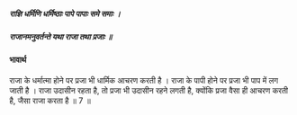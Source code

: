 ##### राज्ञि धर्मिणि धर्मिष्ठाः पापे पापाः समे समाः ।
##### राजानमनुवर्तन्ते यथा राजा तथा प्रजाः ॥

#### भावार्थ

राजा के धर्मात्मा होने पर प्रजा भी धार्मिक आचरण करती है । राजा के पापी होने पर प्रजा भी पाप में लग जाती है । राजा उदासीन रहता है, तो प्रजा भी उदासीन रहने लगती है, क्योंकि प्रजा वैसा ही आचरण करती है, जैसा राजा करता है ॥ 7 ॥